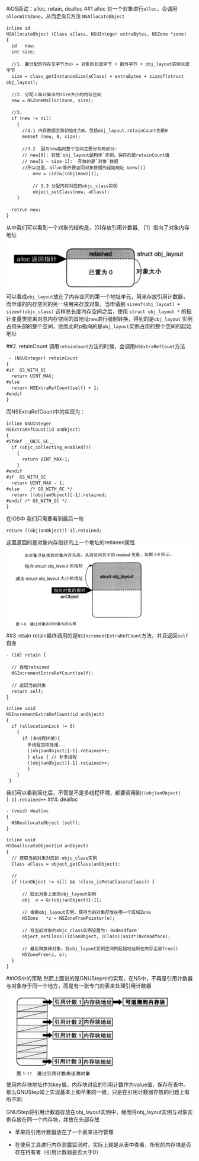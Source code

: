 #iOS面试：alloc, retain, dealloc
##1 alloc 
对一个对象进行`alloc`，会调用`allocWithZone`，从而走向C方法 `NSAllocateObject`

```
inline id
NSAllocateObject (Class aClass, NSUInteger extraBytes, NSZone *zone)
{
  id   new;
  int size;
  
  //1. 要分配的内存总字节大小 = 对象的长度字节 + 额外字节 + obj_layout实例长度字节
  size = class_getInstanceSize(aClass) + extraBytes + sizeof(struct obj_layout);
  
  //2. 分配上面计算出的size大小的内存空间
  new = NSZoneMalloc(zone, size);
  
  //3.
  if (new != nil)
    {
      //3.1 内存数据全部初始化为0，包括obj_layout.retainCount也是0
      memset (new, 0, size);
      
      //3.2  因为new指向整个空间主要分为两部分:
      // new[0]: 存放`obj_layout结构体`实例，保存的是retainCount值
      // new[1 ~ size-1]:  存放的是`对象`数据
      //所以这里，alloc最终要返回对象数据的起始地址 &new[1]
          new = (id)&((obj)new)[1];
          
          // 3.3 分配内存对应的objc_class实例
          object_setClass(new, aClass);
    }
  
  retrun new;
}
```

从中我们可以看到一个对象的结构是，[0]存放引用计数器, ［1］指向了对象内存地址
![Alt text](./1467017592804.png)
可以看成`obj_layout`放在了内存空间的第一个地址单元，用来存放引用计数器，而申请的内存空间的另一块用来存放对象，当申请到 `sizeof(obj_layout) + sizeof(objc_class)` 这样总长度内存空间之后，使用 `struct obj_layout *` 的指针变量类型来对总内存空间的首地址`new`进行强制转换，得到的是`obj_layout` 实例占用头部的整个空间，继而此时p指向的是`obj_layout`实例占用的整个空间的起始地址

##2. retainCount
 调用`retainCount`方法的时候，会调用`NSExtraRefCount`方法

```
 - (NSUInteger) retainCount
{
#if  GS_WITH_GC
  return UINT_MAX;
#else
  return NSExtraRefCount(self) + 1;
#endif
}
```
而NSExtraRefCount中的实现为：

```
inline NSUInteger
NSExtraRefCount(id anObject)
{
#ifdef __OBJC_GC__
  if (objc_collecting_enabled())
    {
      return UINT_MAX-1;
    }
#endif
#if  GS_WITH_GC
  return UINT_MAX - 1;
#else    /* GS_WITH_GC */
  return ((obj)anObject)[-1].retained;
#endif /* GS_WITH_GC */
}
```
在iOS中 我们只需要看到最后一句

```
return ((obj)anObject)[-1].retained;
```
这里返回的是对象内存指针的上一个地址的retianed属性
![Alt text](./1467018557676.png)
##3 retain 
retain最终调用的是`NSIncrementExtraRefCount`方法，并且返回`self`自身

```
- (id) retain {

  // 自增retained
  NSIncrementExtraRefCount(self);
  
  // 返回当前对象
  return self;
}
```

```
inline void
NSIncrementExtraRefCount(id anObject)
{
  if (allocationLock != 0)
    {
      if (多线程环境){
		多线程加锁处理...
		((obj)anObject)[-1].retained++;
		} else { // 非多线程 
		((obj)anObject)[-1].retained++;
	    }
    }
 }
```
我们可以看到简化后，不管是不是多线程环境，都要调用到`((obj)anObject)[-1].retained++`
##4. dealloc

```
- (void) dealloc
{
  NSDeallocateObject (self);
}
```

```
inline void
NSDeallocateObject(id anObject)
{
  // 获取当前对象对应的 objc_class实例
  Class aClass = object_getClass(anObject);
  
  // 
  if ((anObject != nil) && !class_isMetaClass(aClass)) {
      
      // 取出对象上面的obj_layout实例
      obj  o = &((obj)anObject)[-1];
      
      // 根据obj_layout实例，获得当前对象存放在哪一个区域Zone
      NSZone   *z = NSZoneFromPointer(o);
      
      // 将当前对象的objc_class实例设置为: 0xdeadface
      object_setClass((id)anObject, (Class)(void*)0xdeadface);
      
      // 最后释放掉对象，将obj_layout实例空间的起始地址所在内存全部free()
      NSZoneFree(z, o);
  }
}
```

##iOS中的策略
然而上面说的是GNUStep中的实现，在NS中，不再是引用计数器与对象存于同一个地方，而是有一张专门的表来处理引用计数器
![Alt text](./1467020155029.png)
使用内存块地址作为key值，内存块对应的引用计数作为value值，保存在表中。那么GNUStep如上实现基本上和苹果的一致，只是在引用计数器存放的问题上有所不同:

GNUStep将引用计数器存放在obj_layout实例中，继而将obj_layout实例与对象实例存放在同一个内存块，并放在头部存放

- 苹果将引用计数器放在了一个表来进行管理

- 在使用工具进行内存泄露监测时，实际上就是从表中查看，所有的内存块是否存在持有者（引用计数器是否大于0）